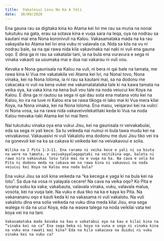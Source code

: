```yaml
---
title:  Vakalesui Lesu Na Ka A Yali
date:  30/09/2020
---
```


Ena gauna rau sa digitaka kina ko Atama kei Ivi me rau sa muria na nonai tukutuku na gata, erau sa sotava kina e vuqa sara na leqa, oya na nodrau sa kautani mai ena Nona koronivuli na Kalou. Vakasamataka mada na ka rau vakayalia ko Atama kei Ivi ena vuku ni valavala ca. Nida sa kila na vu ni nodrau bale, sa na qai rawa nida kila vakavinaka nai naki ni vuli ena gauna oqo. E dina ga ni rau sa vakatalai tani, ia na bula ena vuravura e sega ni vinaka vakaoti sa usumaka mai e dua nai vakarau ni vuli vou.

Kevaka e Nona gaunisala na Kalou na vuli, ni bera ni qai bale na tamata, me rawa kina ki Vua me vakatakila vei Atama kei Ivi, na Nonai tovo, Nona vinaka, kei na Nona loloma, ia ni rau sa kautani mai, sa na dodonu me cakacaka ni vuli na kena vukei me vakamatatataka tale ki na kawa tamata na veika oya, ka vaka kina na kena buli vou tale na noda veiucui kei Koya na Kalou. E dina ga ni rautou sa sega ni qai dau sota ena matana votu kei na Kalou, ko ira na luve ni Kalou era se rawa tikoga ni lako mai ki Vua mera kilai Koya, na Nona vinaka, kei na Nona loloma. Ena masu, veiqaravi kei na vulici ni Nona vosa, sa na rawa nida vakaveivolekatitaki keda ki Vua na noda Kalou mevaka-taki Atama kei Ivi mai Iteni.

Nai tukutuku vinaka oya ena vukui Jisu, kei na gaunisala ni veivakabulai, eda sa sega ni yali kece. Sa tu veikeda nai nuinui ni bula tawa mudu kei na veivakavoui. Vakauasivi ni vuli Vakalotu ena dodonu me dusi Jisu tiko vei ira na gonevuli kei na ka sa cakava ki veikeda kei na veivakavoui e solia.

`Wilika na 2 Pita 1:3–11. Ena rarama ni veika kece e yali ni sa biuta na were na tamata, e veivakayaloqaqataki na veitikina oqo, baleta ni rawa nira vakasukai lesu tale mai na e vuqa na ka. Na cava e vola ko Pita ni dodonu meda na cakava me na rawa kina ni vakavoui na noda veiucui kei Koya na Kalou ena noda bula?`

Ena vukui Jisu sa soli kina veikeda na “ka kecega e yaga ki na bula kei na lotu”. Sa dua na vosa ni yalayala cecere! Na cava na veika oqo? Ko Pita e tuvana sobu ka vaka; vakabauta, valavala vinaka, vuku, valavala malua, vosota, kei na vuqa tale. Na vuku e dua tiko na ka e kaya ko Pita. Na vakanananu oqo e kauti keda ki na vakasama ni vuli vakalotu. Na vuli vakalotu dina ena solia veikeda na vuku dina meda kilai Jisu, ena sega walega ni da na ucui Koya, eda na wasea talega na noda veikilai vata kei koya vei ira na tani.

`Vakasamataka mada kevaka na kau e vakatabui oya na kau e kilai kina na “vinaka kei na ca” Ena sega beka ni koya na vuna e sega ni vinaka kina na vuku ena rawati mai kina? Eda na kila vakacava na duidui ni vuku vinaka kei na vuku ca?`